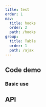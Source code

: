 ```yaml
---
title: test
order: 1
nav:
  title: hooks
  order: 2
  path: /hooks
group:
  title: Table
  order: 1
  path: /ajax
---
```



## Code demo

### Basic use

## API


